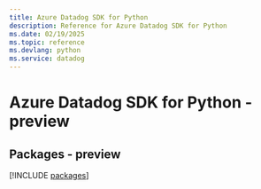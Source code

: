 ```yaml
---
title: Azure Datadog SDK for Python
description: Reference for Azure Datadog SDK for Python
ms.date: 02/19/2025
ms.topic: reference
ms.devlang: python
ms.service: datadog
---
```

# Azure Datadog SDK for Python - preview
## Packages - preview
[!INCLUDE [packages](datadog-index.md)]